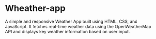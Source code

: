 # Wheather-app
A simple and responsive Weather App built using HTML, CSS, and JavaScript. It fetches real-time weather data using the OpenWeatherMap API and displays key weather information based on user input. 

